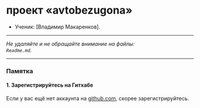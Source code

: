 # проект «avtobezugona»

* Ученик: [Владимир Макаренков].

---

_Не удаляйте и не обращайте внимание на файлы:_<br>
_`Readme.md`._

---

### Памятка

#### 1. Зарегистрируйтесь на Гитхабе

Если у вас ещё нет аккаунта на [github.com](https://github.com/join), скорее зарегистрируйтесь.
